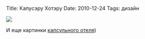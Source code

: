 Title: Капусэру Хотэру
Date: 2010-12-24
Tags: дизайн

<div class="text"><p><img src="http://dl.dropbox.com/u/140528/site/9h_hotel.jpg" /></p>
<p>И еще картинки <a href="http://jemiko.livejournal.com/621658.html">капсульного отеля</a>)</p></div>